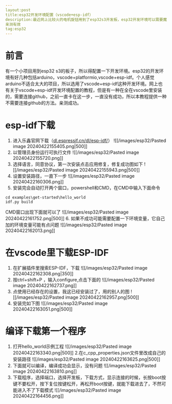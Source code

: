 ```yaml
---
layout:post
title:esp32开发环境配置（vscode+esp-idf）
description:最近网上比较火的电机旋钮用到了esp32s3开发板，esp32开发环境可以需要魔法，比较麻烦，所以用了一种不需要魔法的配置方法，
亲测有效
tag:esp32
---
```


# 前言 
有一个小项目用到esp32 s3的板子，所以得配置一下开发环境。esp32的开发环境有好几种包括arduino，vscode+platformio,vscode+esp-idf。个人感觉arduino不适合太大的项目，所以选用了vscode+esp-idf这种开发环境。网上也有关于vscode+esp-idf开发环境配置的教程，但是有一种在全在vscode里安装的，需要连接github，之前一直卡在这一步，一直没有成功，所以本教程提供一种不需要连接github的方法。亲测成功。
# esp-idf下载
1. 进入乐鑫官网下载（[dl.espressif.cn/dl/esp-idf/](https://dl.espressif.cn/dl/esp-idf/)）
![[/images/esp32/Pasted image 20240422155405.png|500]]
2. 以管理员身份运行可执行文件
![[/images/esp32/Pasted image 20240422155720.png]]
3. 选择语言，同意协议，第一次安装点击应用修复，修复成功图如下
![[/images/esp32/Pasted image 20240422155943.png|500]]
4. 设置安装路径，一直下一步
![[/images/esp32/Pasted image 20240422160306.png]]
5. 安装完会自动打开两个窗口，powershell和CMD，在CMD中输入下面命令
```
cd examples\get-started\hello_world
idf.py build
```
CMD窗口出现下面就可以了
![[/images/esp32/Pasted image 20240422161752.png|500]]
6. 如果不成功可能需要配置一下环境变量，它自己加的环境变量可能有点问题
![[/images/esp32/Pasted image 20240422162013.png]]
# 在vscode里下载ESP-IDF
1. 在扩展插件里搜索ESP-IDF，下载
![[/images/esp32/Pasted image 20240422162308.png|350]]
2. 按ctrl+shift+P ，输入configure,点击下面的
![[/images/esp32/Pasted image 20240422162737.png]]
3. 点使用已经存在的设置，我这已经安装过了，用的别人的图
![[/images/esp32/Pasted image 20240422162957.png|500]]
4. 安装完如下图
![[/images/esp32/Pasted image 20240422163051.png|500]]
# 编译下载第一个程序
1. 打开hello_world示例工程
![[/images/esp32/Pasted image 20240422163340.png|500]]
2.在c_cpp_properties.json文件里改成自己的安装路径
![[/images/esp32/Pasted image 20240422163625.png|500]]
3. 下面就可以编译，编译成功会显示，没有问题
![[/images/esp32/Pasted image 20240422163810.png]]
4. 下载程序，选择端口，选择开发板，下载方式，显示连接的时候，长按boot按键不要松开，按下复位按键松开，再松开boot按键，就能下载进去了，不然可能进入不了下载模式
![[/images/esp32/Pasted image 20240422164456.png]]